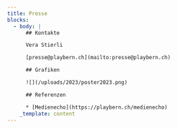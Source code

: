 ```yaml
---
title: Presse
blocks:
  - body: |
      ## Kontakte

      Vera Stierli

      [presse@playbern.ch](mailto:presse@playbern.ch)

      ## Grafiken

      ![](/uploads/2023/poster2023.png)

      ## Referenzen

      * [Medienecho](https://playbern.ch/medienecho)
    _template: content
---
```



